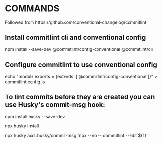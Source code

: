 # COMMANDS

Followed from https://github.com/conventional-changelog/commitlint

## Install commitlint cli and conventional config

npm install --save-dev @commitlint/config-conventional @commitlint/cli

## Configure commitlint to use conventional config

echo "module.exports = {extends: ['@commitlint/config-conventional']}" > commitlint.config.js

## To lint commits before they are created you can use Husky's commit-msg hook:

npm install husky --save-dev

npx husky install

npx husky add .husky/commit-msg 'npx --no -- commitlint --edit ${1}'
